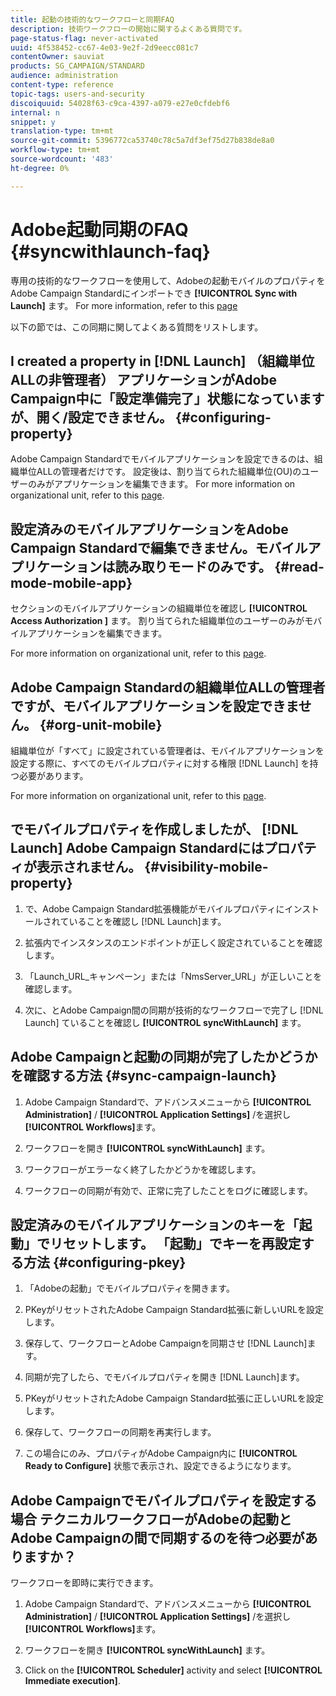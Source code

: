 ```yaml
---
title: 起動の技術的なワークフローと同期FAQ
description: 技術ワークフローの開始に関するよくある質問です。
page-status-flag: never-activated
uuid: 4f538452-cc67-4e03-9e2f-2d9eecc081c7
contentOwner: sauviat
products: SG_CAMPAIGN/STANDARD
audience: administration
content-type: reference
topic-tags: users-and-security
discoiquuid: 54028f63-c9ca-4397-a079-e27e0cfdebf6
internal: n
snippet: y
translation-type: tm+mt
source-git-commit: 5396772ca53740c78c5a7df3ef75d27b838de8a0
workflow-type: tm+mt
source-wordcount: '483'
ht-degree: 0%

---
```



# Adobe起動同期のFAQ {#syncwithlaunch-faq}

専用の技術的なワークフローを使用して、Adobeの起動モバイルのプロパティをAdobe Campaign Standardにインポートでき **[!UICONTROL Sync with Launch]** ます。 For more information, refer to this [page](../../administration/using/technical-workflows.md)

以下の節では、この同期に関してよくある質問をリストします。

## I created a property in [!DNL Launch] （組織単位ALLの非管理者） アプリケーションがAdobe Campaign中に「設定準備完了」状態になっていますが、開く/設定できません。 {#configuring-property}

Adobe Campaign Standardでモバイルアプリケーションを設定できるのは、組織単位ALLの管理者だけです。 設定後は、割り当てられた組織単位(OU)のユーザーのみがアプリケーションを編集できます。 For more information on organizational unit, refer to this [page](../../administration/using/organizational-units.md).

## 設定済みのモバイルアプリケーションをAdobe Campaign Standardで編集できません。モバイルアプリケーションは読み取りモードのみです。 {#read-mode-mobile-app}

セクションのモバイルアプリケーションの組織単位を確認し **[!UICONTROL Access Authorization ]** ます。 割り当てられた組織単位のユーザーのみがモバイルアプリケーションを編集できます。

For more information on organizational unit, refer to this [page](../../administration/using/organizational-units.md).

## Adobe Campaign Standardの組織単位ALLの管理者ですが、モバイルアプリケーションを設定できません。 {#org-unit-mobile}

組織単位が「すべて」に設定されている管理者は、モバイルアプリケーションを設定する際に、すべてのモバイルプロパティに対する権限 [!DNL Launch] を持つ必要があります。

For more information on organizational unit, refer to this [page](../../administration/using/organizational-units.md).

## でモバイルプロパティを作成しましたが、 [!DNL Launch] Adobe Campaign Standardにはプロパティが表示されません。 {#visibility-mobile-property}

1. で、Adobe Campaign Standard拡張機能がモバイルプロパティにインストールされていることを確認し [!DNL Launch]ます。

1. 拡張内でインスタンスのエンドポイントが正しく設定されていることを確認します。

1. 「Launch_URL_キャンペーン」または「NmsServer_URL」が正しいことを確認します。

1. 次に、とAdobe Campaign間の同期が技術的なワークフローで完了し [!DNL Launch] ていることを確認し **[!UICONTROL syncWithLaunch]** ます。

## Adobe Campaignと起動の同期が完了したかどうかを確認する方法 {#sync-campaign-launch}

1. Adobe Campaign Standardで、アドバンスメニューから **[!UICONTROL Administration]** / **[!UICONTROL Application Settings]** /を選択し **[!UICONTROL Workflows]**&#x200B;ます。

1. ワークフローを開き **[!UICONTROL syncWithLaunch]** ます。

1. ワークフローがエラーなく終了したかどうかを確認します。

1. ワークフローの同期が有効で、正常に完了したことをログに確認します。

## 設定済みのモバイルアプリケーションのキーを「起動」でリセットします。 「起動」でキーを再設定する方法 {#configuring-pkey}

1. 「Adobeの起動」でモバイルプロパティを開きます。

1. PKeyがリセットされたAdobe Campaign Standard拡張に新しいURLを設定します。

1. 保存して、ワークフローとAdobe Campaignを同期させ [!DNL Launch]ます。

1. 同期が完了したら、でモバイルプロパティを開き [!DNL Launch]ます。

1. PKeyがリセットされたAdobe Campaign Standard拡張に正しいURLを設定します。

1. 保存して、ワークフローの同期を再実行します。

1. この場合にのみ、プロパティがAdobe Campaign内に **[!UICONTROL Ready to Configure]** 状態で表示され、設定できるようになります。

## Adobe Campaignでモバイルプロパティを設定する場合 テクニカルワークフローがAdobeの起動とAdobe Campaignの間で同期するのを待つ必要がありますか？

ワークフローを即時に実行できます。

1. Adobe Campaign Standardで、アドバンスメニューから **[!UICONTROL Administration]** / **[!UICONTROL Application Settings]** /を選択し **[!UICONTROL Workflows]**&#x200B;ます。

1. ワークフローを開き **[!UICONTROL syncWithLaunch]** ます。

1. Click on the **[!UICONTROL Scheduler]** activity and select **[!UICONTROL Immediate execution]**.
